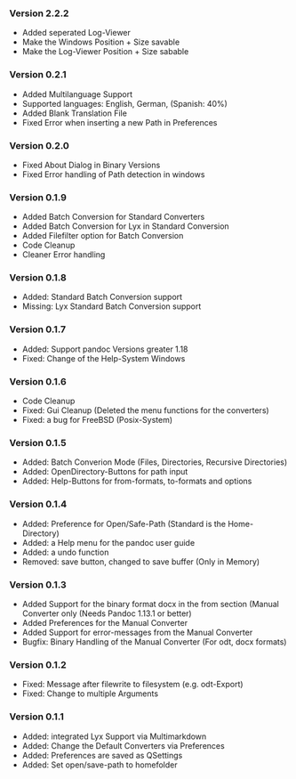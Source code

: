 ### Version 2.2.2
- Added seperated Log-Viewer
- Make the Windows Position + Size savable
- Make the Log-Viewer Position + Size sabable

### Version 0.2.1
- Added Multilanguage Support
- Supported languages: English, German, (Spanish: 40%)
- Added Blank Translation File
- Fixed Error when inserting a new Path in Preferences

### Version 0.2.0
- Fixed About Dialog in Binary Versions
- Fixed Error handling of Path detection in windows

### Version 0.1.9
- Added Batch Conversion for Standard Converters
- Added Batch Conversion for Lyx in Standard Conversion
- Added Filefilter option for Batch Conversion
- Code Cleanup
- Cleaner Error handling

### Version 0.1.8
- Added: Standard Batch Conversion support
- Missing: Lyx Standard Batch Conversion support

### Version 0.1.7
- Added: Support pandoc Versions greater 1.18
- Fixed: Change of the Help-System Windows

### Version 0.1.6
- Code Cleanup
- Fixed: Gui Cleanup (Deleted the menu functions for the converters)
- Fixed: a bug for FreeBSD (Posix-System)

### Version 0.1.5
- Added: Batch Converion Mode (Files, Directories, Recursive Directories)
- Added: OpenDirectory-Buttons for path input
- Added: Help-Buttons for from-formats, to-formats and options

### Version 0.1.4
- Added: Preference for Open/Safe-Path (Standard is the Home-Directory)
- Added: a Help menu for the pandoc user guide
- Added: a undo function
- Removed: save button, changed to save buffer (Only in Memory)

### Version 0.1.3
- Added Support for the binary format docx in the from section (Manual Converter only (Needs Pandoc 1.13.1 or better)
- Added Preferences for the Manual Converter
- Added Support for error-messages from the Manual Converter
- Bugfix: Binary Handling of the Manual Converter (For odt, docx formats)

### Version 0.1.2
- Fixed: Message after filewrite to filesystem (e.g. odt-Export)
- Fixed: Change to multiple Arguments

### Version 0.1.1
- Added: integrated Lyx Support via Multimarkdown
- Added: Change the Default Converters via Preferences
- Added: Preferences are saved as QSettings
- Added: Set open/save-path to homefolder
